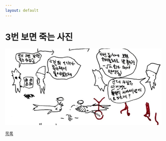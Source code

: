 ```yaml
---
layout: default
---
```

# 3번 보면 죽는 사진

![3d](./3de.jpg)

<div class="pagination">
  <a href="{{ '/List/Doodles/doodles.html' | relative_url }}" class="prev-button">목록</a>
</div>